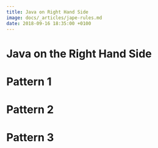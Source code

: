 ```yaml
---
title: Java on Right Hand Side
image: docs/_articles/jape-rules.md
date: 2018-09-16 18:35:00 +0100
---
```


# Java on the Right Hand Side

# Pattern 1

# Pattern 2

# Pattern 3

